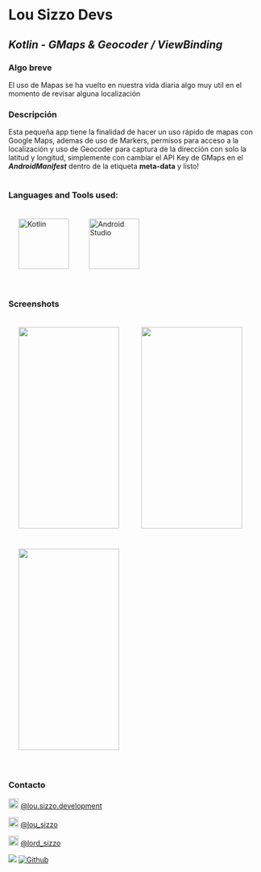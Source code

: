 # Lou Sizzo Devs
## _Kotlin - GMaps & Geocoder / ViewBinding_
### Algo breve
El uso de Mapas se ha vuelto en nuestra vida diaria algo muy util en el momento de revisar alguna localización

### Descripción

Esta pequeña app tiene la finalidad de hacer un uso rápido de mapas con Google Maps, ademas de uso de Markers, permisos para acceso a la localización
y uso de Geocoder para captura de la dirección con solo la latitud y longitud, simplemente con cambiar el API Key de GMaps en el ***AndroidManifest*** dentro de la 
etiqueta **meta-data** y listo!

# 
### Languages and Tools used:

<img src="https://miro.medium.com/max/360/1*e3UJ-N8TPw8zGUn9cYzaJg.png" width="100" height="100" title="Kotlin" style="padding:20px;"><img src="https://upload.wikimedia.org/wikipedia/commons/thumb/e/e3/Android_Studio_Icon_%282014-2019%29.svg/1200px-Android_Studio_Icon_%282014-2019%29.svg.png" width="100" height="100"  title="Android Studio" style="padding:20px;">


#
### Screenshots
<img src="https://github.com/lordsizzo/Android_GMapsAPIKotlin/blob/master/Screenshot_20220204-160145_Android%20GMapsAPI%20Kotlin.jpg" width="200" height="400" style="padding:20px;"> <img src="https://github.com/lordsizzo/Android_GMapsAPIKotlin/blob/master/Screenshot_20220204-160153_Android%20GMapsAPI%20Kotlin.jpg" width="200" height="400" style="padding:20px;"> <img src="https://github.com/lordsizzo/Android_GMapsAPIKotlin/blob/master/Screenshot_20220204-160852_Android%20GMapsAPI%20Kotlin.jpg" width="200" height="400" style="padding:20px;"> 

# 
### Contacto

<img src="https://www.pinclipart.com/picdir/big/150-1504080_facebook-white-facebook-white-icon-png-2018-clipart.png" width="20" height="20"  title="Facebook"> [@lou.sizzo.development](https://www.facebook.com/lou.sizzo.development "@lou.sizzo.development")

<img src="https://toppng.com/public/uploads/thumbnail/subscribe-to-our-mailing-list-icono-de-instagram-en-blanco-11562863465psekvjyxmv.png" width="20" height="20"  title="Instragram"> [@lou_sizzo](http://instagram.com/lou_sizzo "@lou_sizzo")

<img src="https://www.pikpng.com/pngl/b/31-313145_twitter-png-white-white-twitter-logo-no-background.png" width="20" height="20"  title="Twitter"> [@lord_sizzo](https://twitter.com/lord_sizzo "@lord_sizzo")

![](https://visitor-badge.laobi.icu/badge?page_id=lordsizzo.Android_GMapsAPIKotlin)
[![Github](https://img.shields.io/github/followers/lordsizzo?label=Follow&style=social)](https://github.com/lordsizzo)


